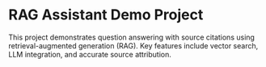 ﻿# RAG Assistant Demo Project

This project demonstrates question answering with source citations using retrieval-augmented generation (RAG).
Key features include vector search, LLM integration, and accurate source attribution.
